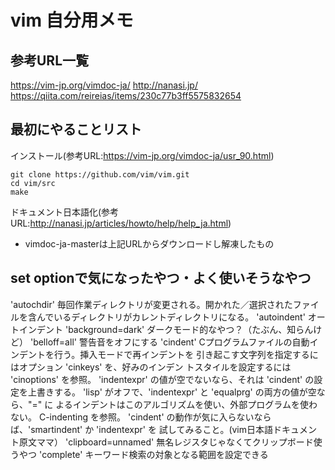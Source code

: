 # vim 自分用メモ
## 参考URL一覧
https://vim-jp.org/vimdoc-ja/
http://nanasi.jp/
https://qiita.com/reireias/items/230c77b3ff5575832654
## 最初にやることリスト
インストール(参考URL:https://vim-jp.org/vimdoc-ja/usr_90.html)
~~~
git clone https://github.com/vim/vim.git
cd vim/src
make
~~~
ドキュメント日本語化(参考URL:http://nanasi.jp/articles/howto/help/help_ja.html)
  * vimdoc-ja-masterは上記URLからダウンロードし解凍したもの
## set optionで気になったやつ・よく使いそうなやつ
'autochdir' 毎回作業ディレクトリが変更される。開かれた／選択されたファイルを含んでいるディレクトリがカレントディレクトリになる。
'autoindent' オートインデント
'background=dark'  ダークモード的なやつ？（たぶん、知らんけど）
'belloff=all' 警告音をオフにする
'cindent'
  Cプログラムファイルの自動インデントを行う。挿入モードで再インデントを
  引き起こす文字列を指定するにはオプション 'cinkeys' を、好みのインデン
  トスタイルを設定するには 'cinoptions' を参照。
  'indentexpr' の値が空でないなら、それは 'cindent' の設定を上書きする。
  'lisp' がオフで、'indentexpr' と 'equalprg' の両方の値が空なら、"=" に
  よるインデントはこのアルゴリズムを使い、外部プログラムを使わない。
  C-indenting を参照。
  'cindent' の動作が気に入らないならば、'smartindent' か 'indentexpr' を
  試してみること。(vim日本語ドキュメント原文ママ）
'clipboard=unnamed' 無名レジスタじゃなくてクリップボード使うやつ
'complete' キーワード検索の対象となる範囲を設定できる
